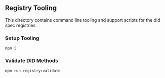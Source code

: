 ## Registry Tooling

This directory contains command line tooling and support scripts for the did spec registries.

### Setup Tooling

```
npm i
```

### Validate DID Methods

```
npm run registry:validate
```